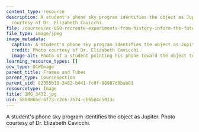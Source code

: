 ```yaml
---
content_type: resource
description: A student's phone sky program identifies the object as Jupiter. Photo
  courtesy of Dr. Elizabeth Cavicchi.
file: /courses/ec-050-recreate-experiments-from-history-inform-the-future-from-the-past-galileo-january-iap-2010/580886bd6f73c2c67574cb65b4c5013c_IMG_3432.jpg
file_type: image/jpeg
image_metadata:
  caption: A student's phone sky program identifies the object as Jupiter.
  credit: Photo courtesy of Dr. Elizabeth Cavicchi.
  image-alt: Photo of a student pointing his phone toward the object to identify it.
learning_resource_types: []
ocw_type: OCWImage
parent_title: Frames and Tubes
parent_type: CourseSection
parent_uid: 82355b10-2482-b041-fc0f-80987d9bab81
resourcetype: Image
title: IMG_3432.jpg
uid: 580886bd-6f73-c2c6-7574-cb65b4c5013c
---
```

A student's phone sky program identifies the object as Jupiter. Photo courtesy of Dr. Elizabeth Cavicchi.

